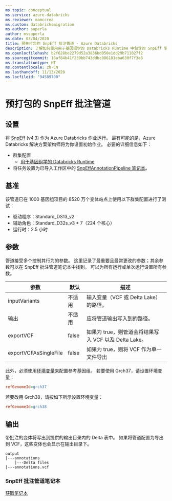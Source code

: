 ```yaml
---
ms.topic: conceptual
ms.service: azure-databricks
ms.reviewer: mamccrea
ms.custom: databricksmigration
ms.author: saperla
author: mssaperla
ms.date: 03/04/2020
title: 预先打包的 SnpEff 批注管道 - Azure Databricks
description: 了解如何使用用于基因组学的 Databricks Runtime 中包含的 SnpEff 管道。
ms.openlocfilehash: b2f628be2279d52a3836bd050e1dd29b711027f2
ms.sourcegitcommit: 16af84b41f239bb743ddbc086181eba630f7f3e8
ms.translationtype: HT
ms.contentlocale: zh-CN
ms.lasthandoff: 11/13/2020
ms.locfileid: "94589700"
---
```

# <a name="pre-packaged-snpeff-annotation-pipeline"></a><a id="pre-packaged-snpeff-annotation-pipeline"> </a><a id="snpeff-pipeline"> </a>预打包的 SnpEff 批注管道

## <a name="setup"></a>设置

将 [SnpEff](http://snpeff.sourceforge.net/) (v4.3) 作为 Azure Databricks 作业运行。 最有可能的是，Azure Databricks 解决方案架构师将为你设置初始作业。 必要的详细信息如下：

* 群集配置
  * [用于基因组学的 Databricks Runtime](../../../runtime/genomicsruntime.md#dbr-genomics)
* 将任务设置为已导入工作区中的 [SnpEffAnnotationPipeline 笔记本](#snpeff-notebook)。

## <a name="benchmarks"></a>基准

该管道已在 1000 基因组项目的 8520 万个变体站点上使用以下群集配置进行了测试：

* 驱动程序：Standard_DS13_v2
* 辅助角色：Standard_D32s_v3 * 7（224 个核心）
* 运行时：2.5 小时

## <a name="parameters"></a>参数

管道接受多个控制其行为的参数。 这里记录了最重要且最常更改的参数；其余参数可以在 SnpEff 批注管道笔记本中找到。 可以为所有运行或单次运行设置所有参数。

| 参数                   | 默认     | 描述                                                         |
|-----------------------------|-------------|---------------------------------------------------------------------|
| inputVariants               | 不适用         | 输入变量（VCF 或 Delta Lake）的路径。                         |
| 输出                      | 不适用         | 应将管道输出写入到的路径。                   |
| exportVCF                   | false       | 如果为 true，则管道会将结果写入 VCF 以及 Delta Lake。  |
| exportVCFAsSingleFile       | false       | 如果为 true，则将 VCF 作为单一文件导出                                 |

此外，必须使用[环境变量](../../../clusters/configure.md#environment-variables)来配置参考基因组。
若要使用 Grch37，请设置环境变量：

```ini
refGenomeId=grch37
```

若要改用 Grch38，请按如下所示设置环境变量：

```ini
refGenomeId=grch38
```

## <a name="output"></a>输出

带批注的变体将写出到提供的输出目录内的 Delta 表中。
如果将管道配置为导出到 VCF，这些变体也会显示在输出目录下。

```
output
|---annotations
    |---Delta files
|---annotations.vcf
```

### <a name="snpeff-annotation-pipeline-notebook"></a><a id="snpeff-annotation-pipeline-notebook"> </a><a id="snpeff-notebook"> </a>SnpEff 批注管道笔记本

[获取笔记本](../../../_static/notebooks/genomics/snpeff-annotation-pipeline.html)